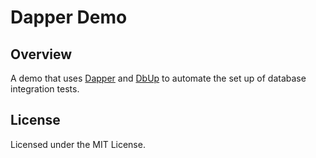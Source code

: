 # Dapper Demo

## Overview

A demo that uses [Dapper](https://code.google.com/p/dapper-dot-net) and [DbUp](http://dbup.github.io) to automate the set up of database integration tests.

## License

Licensed under the MIT License.